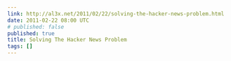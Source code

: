 ```yaml
---
link: http://al3x.net/2011/02/22/solving-the-hacker-news-problem.html
date: 2011-02-22 08:00 UTC
# published: false
published: true
title: Solving The Hacker News Problem
tags: []
---
```



